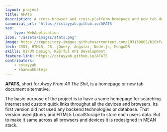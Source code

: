 ```yaml
---
layout: project
title: AFATS
description: A cross-browser and cross-platform homepage and new tab document
canonical_url: 'https://cstayyab.github.io/AFATS'
seo:
    type: WebApplication
icon: "/assets/images/afats.png"
image: https://repository-images.githubusercontent.com/193139805/b20cf400-9526-11e9-8026-8d7f86d24bb5
tech: CSS3, HTML5, JS, jQuery, Angular, Node.js, MongoDB
skills: UI/UX Design, RESTful API Development
feature-link: https://cstayyab.github.io/AFATS
contributors:
    - cstayyab
    - shanmukhateja
---
```


**AFATS**, short for *Away From All The Shit*, is a homepage or new tab document alternative.

The basic purpose of the project is to have a same homepage for searching internet and custom quick links throughut all the devices and browsers. Its first version did not used any backend technologies or database. That version used jQuery and HTML5 LocalStorage to store each users data. But to make it same across all browsers and devices it is redesigned in MEAN stack. 
